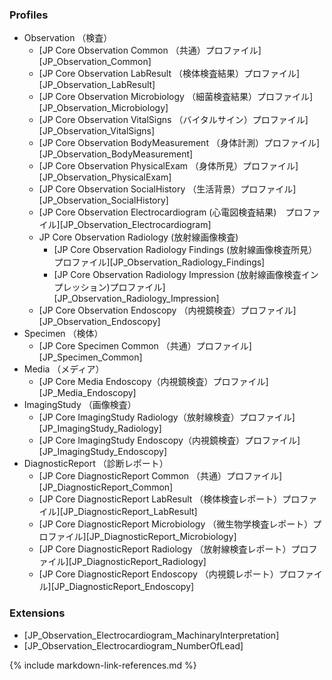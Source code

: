 ### Profiles
* Observation （検査）
  * [JP Core Observation Common （共通）プロファイル][JP_Observation_Common]
  * [JP Core Observation LabResult （検体検査結果）プロファイル][JP_Observation_LabResult]
  * [JP Core Observation Microbiology （細菌検査結果）プロファイル][JP_Observation_Microbiology]
  * [JP Core Observation VitalSigns （バイタルサイン）プロファイル][JP_Observation_VitalSigns]
  * [JP Core Observation BodyMeasurement （身体計測）プロファイル][JP_Observation_BodyMeasurement]
  * [JP Core Observation PhysicalExam （身体所見）プロファイル][JP_Observation_PhysicalExam]
  * [JP Core Observation SocialHistory （生活背景）プロファイル][JP_Observation_SocialHistory]
  * [JP Core Observation Electrocardiogram (心電図検査結果)　プロファイル][JP_Observation_Electrocardiogram]
  * JP Core Observation Radiology (放射線画像検査)
    * [JP Core Observation Radiology Findings (放射線画像検査所見）プロファイル][JP_Observation_Radiology_Findings]
    * [JP Core Observation Radiology Impression (放射線画像検査インプレッション)プロファイル][JP_Observation_Radiology_Impression]
  * [JP Core Observation Endoscopy （内視鏡検査）プロファイル][JP_Observation_Endoscopy]
* Specimen （検体）
  * [JP Core Specimen Common （共通）プロファイル][JP_Specimen_Common]
* Media （メディア）
  * [JP Core Media Endoscopy（内視鏡検査）プロファイル][JP_Media_Endoscopy]
* ImagingStudy （画像検査）
  * [JP Core ImagingStudy Radiology（放射線検査）プロファイル][JP_ImagingStudy_Radiology]
  * [JP Core ImagingStudy Endoscopy（内視鏡検査）プロファイル][JP_ImagingStudy_Endoscopy]
* DiagnosticReport （診断レポート）
  * [JP Core DiagnosticReport Common （共通）プロファイル][JP_DiagnosticReport_Common]
  * [JP Core DiagnosticReport LabResult （検体検査レポート）プロファイル][JP_DiagnosticReport_LabResult]
  * [JP Core DiagnosticReport Microbiology （微生物学検査レポート）プロファイル][JP_DiagnosticReport_Microbiology]
  * [JP Core DiagnosticReport Radiology （放射線検査レポート）プロファイル][JP_DiagnosticReport_Radiology]
  * [JP Core DiagnosticReport Endoscopy （内視鏡レポート）プロファイル][JP_DiagnosticReport_Endoscopy]


### Extensions
* [JP_Observation_Electrocardiogram_MachinaryInterpretation]
* [JP_Observation_Electrocardiogram_NumberOfLead]

{% include markdown-link-references.md %}